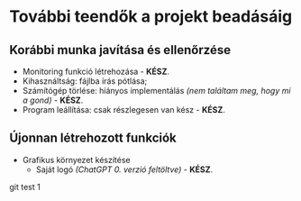 # További teendők a projekt beadásáig

## Korábbi munka javítása és ellenőrzése
- Monitoring funkció létrehozása - **KÉSZ**.
- Kihasználtság: fájlba írás pótlása;
- Számítógép törlése: hiányos implementálás *(nem találtam meg, hogy mi a gond)* - **KÉSZ**.
- Program leállítása: csak részlegesen van kész - **KÉSZ**.

## Újonnan létrehozott funkciók
- Grafikus környezet készítése
    - Saját logó *(ChatGPT 0. verzió feltöltve)* - **KÉSZ**.

git test 1